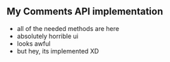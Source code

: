 ## My Comments API implementation
- all of the needed methods are here
- absolutely horrible ui
- looks awful
- but hey, its implemented XD

